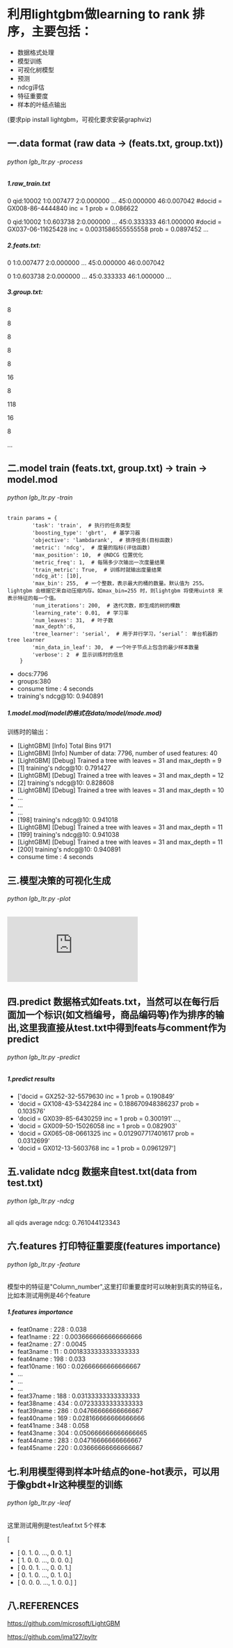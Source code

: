 # 利用lightgbm做learning to rank 排序，主要包括：
- 数据格式处理
- 模型训练
- 可视化树模型
- 预测
- ndcg评估
- 特征重要度
- 样本的叶结点输出

(要求pip install lightgbm，可视化要求安装graphviz)

## 一.data format (raw data -> (feats.txt, group.txt))

###### python lgb_ltr.py -process

##### 1.raw_train.txt

0 qid:10002 1:0.007477 2:0.000000 ... 45:0.000000 46:0.007042 #docid = GX008-86-4444840 inc = 1 prob = 0.086622

0 qid:10002 1:0.603738 2:0.000000 ... 45:0.333333 46:1.000000 #docid = GX037-06-11625428 inc = 0.0031586555555558 prob = 0.0897452
...

##### 2.feats.txt:

0 1:0.007477 2:0.000000 ... 45:0.000000 46:0.007042

0 1:0.603738 2:0.000000 ... 45:0.333333 46:1.000000
...

##### 3.group.txt:
8

8

8

8

8

16

8

118

16

8

...

## 二.model train (feats.txt, group.txt) -> train -> model.mod

###### python lgb_ltr.py -train



    train params = {
            'task': 'train',  # 执行的任务类型
            'boosting_type': 'gbrt',  # 基学习器
            'objective': 'lambdarank',  # 排序任务(目标函数)
            'metric': 'ndcg',  # 度量的指标(评估函数)
            'max_position': 10,  # @NDCG 位置优化
            'metric_freq': 1,  # 每隔多少次输出一次度量结果
            'train_metric': True,  # 训练时就输出度量结果
            'ndcg_at': [10],
            'max_bin': 255,  # 一个整数，表示最大的桶的数量。默认值为 255。lightgbm 会根据它来自动压缩内存。如max_bin=255 时，则lightgbm 将使用uint8 来表示特征的每一个值。
            'num_iterations': 200,  # 迭代次数，即生成的树的棵数
            'learning_rate': 0.01,  # 学习率
            'num_leaves': 31,  # 叶子数
            'max_depth':6,
            'tree_learner': 'serial',  # 用于并行学习，‘serial’： 单台机器的tree learner
            'min_data_in_leaf': 30,  # 一个叶子节点上包含的最少样本数量
            'verbose': 2  # 显示训练时的信息
        }

- docs:7796
- groups:380
- consume time : 4 seconds
- training's ndcg@10: 0.940891

##### 1.model.mod(model的格式在data/model/mode.mod)
训练时的输出：
- [LightGBM] [Info] Total Bins 9171
- [LightGBM] [Info] Number of data: 7796, number of used features: 40
- [LightGBM] [Debug] Trained a tree with leaves = 31 and max_depth = 9
- [1]	training's ndcg@10: 0.791427
- [LightGBM] [Debug] Trained a tree with leaves = 31 and max_depth = 12
- [2]	training's ndcg@10: 0.828608
- [LightGBM] [Debug] Trained a tree with leaves = 31 and max_depth = 10
-  ...
-  ...
-  ...
- [198]	training's ndcg@10: 0.941018
- [LightGBM] [Debug] Trained a tree with leaves = 31 and max_depth = 11
- [199]	training's ndcg@10: 0.941038
- [LightGBM] [Debug] Trained a tree with leaves = 31 and max_depth = 11
- [200]	training's ndcg@10: 0.940891
- consume time : 4 seconds
## 三.模型决策的可视化生成
###### python lgb_ltr.py -plot

![image](https://github.com/jiangnanboy/learning_to_rank/tree/master/data/plot/tree_plot.pdf)

## 四.predict 数据格式如feats.txt，当然可以在每行后面加一个标识(如文档编号，商品编码等)作为排序的输出,这里我直接从test.txt中得到feats与comment作为predict

###### python lgb_ltr.py -predict

##### 1.predict results

- ['docid = GX252-32-5579630 inc = 1 prob = 0.190849'
-  'docid = GX108-43-5342284 inc = 0.188670948386237 prob = 0.103576'
-  'docid = GX039-85-6430259 inc = 1 prob = 0.300191' ...,
-  'docid = GX009-50-15026058 inc = 1 prob = 0.082903'
-  'docid = GX065-08-0661325 inc = 0.012907717401617 prob = 0.0312699'
-  'docid = GX012-13-5603768 inc = 1 prob = 0.0961297']

## 五.validate ndcg 数据来自test.txt(data from test.txt)

###### python lgb_ltr.py -ndcg

all qids average ndcg:  0.761044123343

## 六.features 打印特征重要度(features importance)

###### python lgb_ltr.py -feature

模型中的特征是"Column_number",这里打印重要度时可以映射到真实的特征名，比如本测试用例是46个feature

##### 1.features importance

 - feat0name : 228 : 0.038
-  feat1name : 22 : 0.0036666666666666666
-  feat2name : 27 : 0.0045
-  feat3name : 11 : 0.0018333333333333333
-  feat4name : 198 : 0.033
-  feat10name : 160 : 0.02666666666666667
-  ...
-  ...
-  ...
-  feat37name : 188 : 0.03133333333333333
-  feat38name : 434 : 0.07233333333333333
-  feat39name : 286 : 0.04766666666666667
-  feat40name : 169 : 0.028166666666666666
-  feat41name : 348 : 0.058
-  feat43name : 304 : 0.050666666666666665
-  feat44name : 283 : 0.04716666666666667
-  feat45name : 220 : 0.03666666666666667

## 七.利用模型得到样本叶结点的one-hot表示，可以用于像gbdt+lr这种模型的训练

###### python lgb_ltr.py -leaf

这里测试用例是test/leaf.txt 5个样本

[
- [ 0.  1.  0. ...,  0.  0.  1.]
-  [ 1.  0.  0. ...,  0.  0.  0.]
-  [ 0.  0.  1. ...,  0.  0.  1.]
-  [ 0.  1.  0. ...,  0.  1.  0.]
-  [ 0.  0.  0. ...,  1.  0.  0.]
]

## 八.REFERENCES

https://github.com/microsoft/LightGBM

https://github.com/jma127/pyltr
